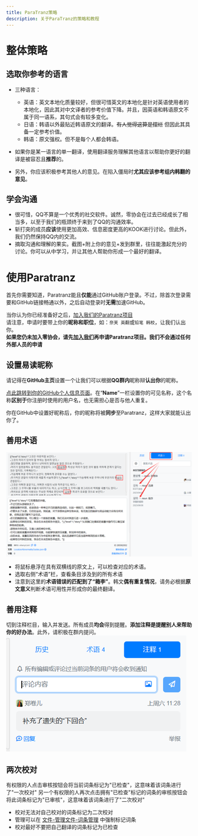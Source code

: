 ```yaml
---
title: ParaTranz策略
description: 关于ParaTranz的策略和教程
---
```


# 整体策略

## 选取你参考的语言

- 三种语言：
  - 英语：英文本地化质量较好，但很可惜英文的本地化是针对英语使用者的本地化，因此其对中文译者的参考价值下降。并且，因英语和韩语原文不属于同一语系，其句式会有较多变化。
  - 日语：韩语以外最贴近韩语原文的翻译。~~有人觉得这算是摆烂~~ 但因此其具备一定参考价值。
  - 韩语：原文强权。但不是每个人都会韩语。
  
- 如果你是某一语言的单一翻译，使用翻译服务理解其他语言以帮助你更好的翻译是被容忍且**推荐**的。

- 另外，你应该积极参考其他人的意见。在陷入僵局时**尤其应该参考组内韩翻的意见**。

## 学会沟通

- 很可惜，QQ不算是一个优秀的社交软件。诚然，零协会在过去已经成长了相当多，以至于我们的瓶颈终于来到了QQ的沟通效率。
- 斩打突的成员**应该**使用更加高效、信息密度更高的KOOK进行讨论。但此外，我们仍然保持QQ内的交流。
- 摘取沟通和理解的果实。截图+附上你的意见+发到群里，往往能激起充分的讨论。你可以从中学习，并让其他人帮助你形成一个最好的翻译。

# 使用Paratranz

首先你需要知道，Paratranz能且**仅能**通过GitHub账户登录。不过，除首次登录需要和GitHub链接畅通以外，之后自动登录时**无需**加速GitHub。

当你认为你已经准备好之后，[加入我们的Paratranz项目](https://paratranz.cn/projects/6860)  
请注意，申请时要带上你的**昵称和职位**，如：`奈芙 英翻`或`铅笔 韩校`，让我们认出你。  
**如果您仍未加入零协会，请先[加入我们](https://www.zeroasso.top/docs/joinus)再申请Paratranz项目。我们不会通过任何外部人员的申请**

## 设置易读昵称
请记得在**GitHub主页**设置一个让我们可以根据**QQ群内**昵称辩**认出你**的昵称。

[点此跳转到你的GitHub个人信息页面](https://github.com/settings/profile)。在“**Name**”一栏设置你的可见名称，这个名称**区别于**你注册时使用的用户名，也无需担心是否与他人重复。

你在GitHub中设置好昵称后，你的昵称将被**同步**至Paratranz，这样大家就能认出你了。

## 善用术语
![FOLUE092P3KG @6J6_JD342](/img/page/7218df9a-6738-4f41-ad96-6e08afc90254.png)
- 将鼠标悬浮在具有双横线的原文上，可以检查对应的术语。
- 选取右侧“术语”栏，查看条目涉及到的所有术语
- 注意到这里的**术语错误的匹配到了“箱李”**。韩文**偶有重复情况**，请务必根据**原文意义**判断术语可用性并形成你的最终翻译。

## 善用注释
切到注释栏目，输入并发送。所有成员**均会**得到提醒。**添加注释是提醒别人来帮助你的好办法**。此外，请积极在群内提问。
![image](/img/page/06c74089-c47f-43dd-8384-84f0ed112b71.png)

## 两次校对
有权限的人点击审核按钮会将当前词条标记为"已检查"，这意味着该词条进行了"一次校对"
另一个有权限的人再次点击拥有"已检查"标记的词条的审核按钮会将此词条标记为"已审核"，这意味着该词条进行了"二次校对"
- 校对无法对自己校对的词条标记为二次校对
- 管理可以在 [文件-管理文件-词条管理](https://paratranz.cn/projects/6860/settings/strings) 中强制标记词条
- 校对最好不要把自己翻译的词条标记为已检查
